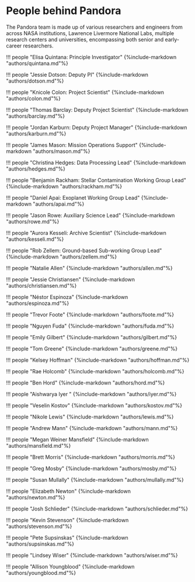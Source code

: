 # People behind Pandora

The Pandora team is made up of various researchers and engineers from across NASA institutions, Lawrence Livermore National Labs, multiple research centers and universities, encompassing both senior and early-career researchers. 


!!! people "Elisa Quintana: Principle Investigator"
    {%include-markdown "authors/quintana.md"%}

!!! people "Jessie Dotson: Deputy PI"
    {%include-markdown "authors/dotson.md"%}

!!! people "Knicole Colon: Project Scientist"
    {%include-markdown "authors/colon.md"%}

!!! people "Thomas Barclay: Deputy Project Scientist"
    {%include-markdown "authors/barclay.md"%}

!!! people "Jordan Karburn: Deputy Project Manager"
    {%include-markdown "authors/karburn.md"%}

!!! people "James Mason: Mission Operations Support"
    {%include-markdown "authors/mason.md"%}

!!! people "Christina Hedges: Data Processing Lead"
    {%include-markdown "authors/hedges.md"%}

!!! people "Benjamin Rackham: Stellar Contamination Working Group Lead"
    {%include-markdown "authors/rackham.md"%}

!!! people "Daniel Apai: Exoplanet Working Group Lead"
    {%include-markdown "authors/apai.md"%}

!!! people "Jason Rowe: Auxiliary Science Lead"
    {%include-markdown "authors/rowe.md"%}

!!! people "Aurora Kesseli: Archive Scientist"
    {%include-markdown "authors/kesseli.md"%}

!!! people "Rob Zellem: Ground-based Sub-working Group Lead"
    {%include-markdown "authors/zellem.md"%}

!!! people "Natalie Allen"
    {%include-markdown "authors/allen.md"%}

!!! people "Jessie Christiansen"
    {%include-markdown "authors/christiansen.md"%}

!!! people "Néstor Espinoza"
    {%include-markdown "authors/espinoza.md"%}

!!! people "Trevor Foote"
    {%include-markdown "authors/foote.md"%}

!!! people "Nguyen Fuda"
    {%include-markdown "authors/fuda.md"%}

!!! people "Emily Gilbert"
    {%include-markdown "authors/gilbert.md"%}

!!! people "Tom Greene"
    {%include-markdown "authors/greene.md"%}

!!! people "Kelsey Hoffman"
    {%include-markdown "authors/hoffman.md"%}

!!! people "Rae Holcomb"
    {%include-markdown "authors/holcomb.md"%}

!!! people "Ben Hord"
    {%include-markdown "authors/hord.md"%} 

!!! people "Aishwarya Iyer "
    {%include-markdown "authors/iyer.md"%}

!!! people "Veselin Kostov"
    {%include-markdown "authors/kostov.md"%}

!!! people "Nikole Lewis"
    {%include-markdown "authors/lewis.md"%}

!!! people "Andrew Mann"
    {%include-markdown "authors/mann.md"%}

!!! people "Megan Weiner Mansfield"
    {%include-markdown "authors/mansfield.md"%}

!!! people "Brett Morris"
    {%include-markdown "authors/morris.md"%}

!!! people "Greg Mosby"
    {%include-markdown "authors/mosby.md"%}

!!! people "Susan Mullally"
    {%include-markdown "authors/mullally.md"%}

!!! people "Elizabeth Newton"
    {%include-markdown "authors/newton.md"%}

!!! people "Josh Schlieder"
    {%include-markdown "authors/schlieder.md"%}

!!! people "Kevin Stevenson"
    {%include-markdown "authors/stevenson.md"%}

!!! people "Pete Supsinskas"
    {%include-markdown "authors/supsinskas.md"%}

!!! people "Lindsey Wiser"
    {%include-markdown "authors/wiser.md"%}

!!! people "Allison Youngblood"
    {%include-markdown "authors/youngblood.md"%}
